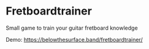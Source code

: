 # Fretboardtrainer
Small game to train your guitar fretboard knowledge

Demo: https://belowthesurface.band/fretboardtrainer/
